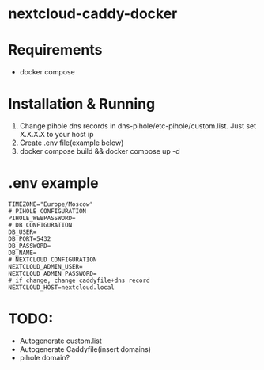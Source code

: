 # nextcloud-caddy-docker

# Requirements

- docker compose



# Installation & Running

1. Change pihole dns records in dns-pihole/etc-pihole/custom.list. Just set X.X.X.X to your host ip
2. Create .env file(example below)
3. docker compose build && docker compose up -d

# .env example

```
TIMEZONE="Europe/Moscow"
# PIHOLE CONFIGURATION
PIHOLE_WEBPASSWORD=
# DB CONFIGURATION
DB_USER=
DB_PORT=5432
DB_PASSWORD=
DB_NAME=
# NEXTCLOUD CONFIGURATION
NEXTCLOUD_ADMIN_USER=
NEXTCLOUD_ADMIN_PASSWORD=
# if change, change caddyfile+dns record
NEXTCLOUD_HOST=nextcloud.local
```



# TODO:

- Autogenerate custom.list
- Autogenerate Caddyfile(insert domains)
- pihole domain?
